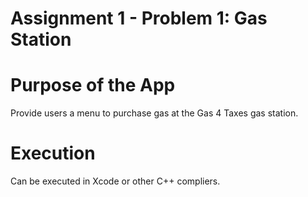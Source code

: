 # Assignment 1 - Problem 1: Gas Station

# Purpose of the App
Provide users a menu to purchase gas at the Gas 4 Taxes gas station.

# Execution
Can be executed in Xcode or other C++ compliers. 

